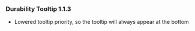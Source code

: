 ### Durability Tooltip 1.1.3
- Lowered tooltip priority, so the tooltip will always appear at the bottom